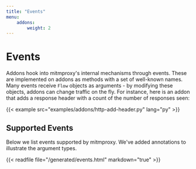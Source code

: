 ```yaml
---
title: "Events"
menu:
    addons:
        weight: 2
---
```


# Events

Addons hook into mitmproxy's internal mechanisms through events. These are
implemented on addons as methods with a set of well-known names. Many events
receive `Flow` objects as arguments - by modifying these objects, addons can
change traffic on the fly. For instance, here is an addon that adds a response
header with a count of the number of responses seen:

{{< example src="examples/addons/http-add-header.py" lang="py" >}}


## Supported Events

Below we list events supported by mitmproxy. We've added
annotations to illustrate the argument types.

{{< readfile file="/generated/events.html" markdown="true" >}}
